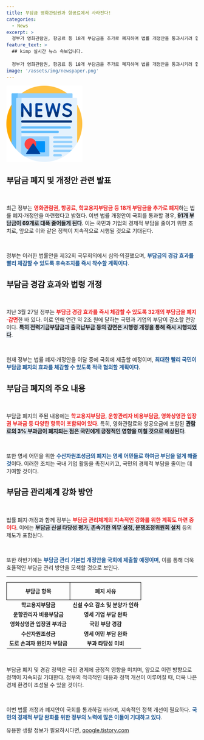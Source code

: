 ```yaml
---
title: 부담금 영화관람권과 항공료에서 사라진다!
categories:
  - News
excerpt: >
  정부가 영화관람권, 항공료 등 18개 부담금을 추가로 폐지하며 법률 개정안을 통과시키려 합니다. 만약 통과된다면 부담금이 91개에서 69개로 줄어들어 국민에게 더 많은 경제적 이익이 돌아갈 전망입니다!
feature_text: >
  ## kimp 실시간 뉴스 속보입니다.

  정부가 영화관람권, 항공료 등 18개 부담금을 추가로 폐지하며 법률 개정안을 통과시키려 합니다. 만약 통과된다면 부담금이 91개에서 69개로 줄어들어 국민에게 더 많은 경제적 이익이 돌아갈 전망입니다!
image: '/assets/img/newspaper.png'
---
```


<p><img src="/assets/img/newspaper.png" alt="kimplant 속보" /></p>

<h2 data-ke-size="size26">부담금 폐지 및 개정안 관련 발표</h2>

<p data-ke-size="size16">&nbsp;</p>

<p>최근 정부는 <b><span style="color: #ee2323;">영화관람권, 항공료, 학교용지부담금 등 18개 부담금을 추가로 폐지</span></b>하는 법률 폐지·개정안을 마련했다고 밝혔다. 이번 법률 개정안이 국회를 통과할 경우, <b><span style="background-color: #21538527;">91개 부담금이 69개로 대폭 줄어들게 된다</span></b>. 이는 국민과 기업의 경제적 부담을 줄이기 위한 조치로, 앞으로 이와 같은 정책이 지속적으로 시행될 것으로 기대된다.  </p>

<p data-ke-size="size16">&nbsp;</p>

<p>정부는 이러한 법률안을 제32회 국무회의에서 심의·의결했으며, <b><span style="color: #1a5490;">부담금의 경감 효과를 빨리 체감할 수 있도록 후속조치를 즉시 착수할 계획이다</span></b>. </p>

<h2 data-ke-size="size26">부담금 경감 효과와 법령 개정</h2>

<p data-ke-size="size16">&nbsp;</p>

<p>지난 3월 27일 정부는 <b><span style="color: #ee2323;">부담금 경감 효과를 즉시 체감할 수 있도록 32개의 부담금을 폐지·감면</span></b>한 바 있다. 이로 인해 연간 약 2조 원에 달하는 국민과 기업의 부담이 감소할 전망이다. <b><span style="background-color: #21538527;">특히 전력기금부담금과 출국납부금 등의 감면은 시행령 개정을 통해 즉시 시행되었다</span></b>. </p>

<p data-ke-size="size16">&nbsp;</p>

<p>현재 정부는 법률 폐지·개정안을 이달 중에 국회에 제출할 예정이며, <b><span style="color: #1a5490;">최대한 빨리 국민이 부담금 폐지의 효과를 체감할 수 있도록 적극 협의할 계획이다</span></b>.</p>

<h2 data-ke-size="size26">부담금 폐지의 주요 내용</h2>

<p data-ke-size="size16">&nbsp;</p>

<p>부담금 폐지의 주된 내용에는 <b><span style="color: #ee2323;">학교용지부담금, 운항관리자 비용부담금, 영화상영관 입장권 부과금 등 다양한 항목이 포함되어 있다</span></b>. 특히, 영화관람료와 항공요금에 포함된 <b><span style="background-color: #21538527;">관람료의 3% 부과금이 폐지되는 점은 국민에게 긍정적인 영향을 미칠 것으로 예상된다</span></b>. </p>

<p data-ke-size="size16">&nbsp;</p>

<p>또한 영세 어민을 위한 <b><span style="color: #1a5490;">수산자원조성금의 폐지는 영세 어민들로 하여금 부담을 덜게 해줄 것</span></b>이다. 이러한 조치는 국내 기업 활동을 촉진시키고, 국민의 경제적 부담을 줄이는 데 기여할 것이다.</p>

<h2 data-ke-size="size26">부담금 관리체계 강화 방안</h2>

<p data-ke-size="size16">&nbsp;</p>

<p>법률 폐지·개정과 함께 정부는 <b><span style="color: #ee2323;">부담금 관리체계의 지속적인 강화를 위한 계획도 마련 중이다</span></b>. 이에는 <b><span style="background-color: #21538527;">부담금 신설 타당성 평가, 존속기한 의무 설정, 분쟁조정위원회 설치</span></b> 등의 제도가 포함된다. </p>

<p data-ke-size="size16">&nbsp;</p>

<p>또한 하반기에는 <b><span style="color: #1a5490;">부담금 관리 기본법 개정안을 국회에 제출할 예정이며</span></b>, 이를 통해 더욱 효율적인 부담금 관리 방안을 모색할 것으로 보인다.</p>

<hr/>

<table style="width: 100%; border-collapse: collapse;">
<tbody>
<tr>
<td style="text-align: center; height: 40px; border: 1px solid black;"><b>부담금 항목</b></td>
<td style="text-align: center; height: 40px; border: 1px solid black;"><b>폐지 사유</b></td>
</tr>
<tr>
<td style="text-align: center; height: 17px;"><b>학교용지부담금</b></td>
<td style="text-align: center; height: 17px;"><b>신설 수요 감소 및 분양가 인하</b></td>
</tr>
<tr>
<td style="text-align: center; height: 17px;"><b>운항관리자 비용부담금</b></td>
<td style="text-align: center; height: 17px;"><b>영세 기업 부담 완화</b></td>
</tr>
<tr>
<td style="text-align: center; height: 17px;"><b>영화상영관 입장권 부과금</b></td>
<td style="text-align: center; height: 17px;"><b>국민 부담 경감</b></td>
</tr>
<tr>
<td style="text-align: center; height: 17px;"><b>수산자원조성금</b></td>
<td style="text-align: center; height: 17px;"><b>영세 어민 부담 완화</b></td>
</tr>
<tr>
<td style="text-align: center; height: 17px;"><b>도로 손괴자 원인자 부담금</b></td>
<td style="text-align: center; height: 17px;"><b>부과 타당성 미비</b></td>
</tr>
</tbody>
</table>

<p data-ke-size="size16">&nbsp;</p>

<p>부담금 폐지 및 경감 정책은 국민 경제에 긍정적 영향을 미치며, 앞으로 이런 방향으로 정책이 지속되길 기대한다. 정부의 적극적인 대응과 정책 개선이 이루어질 때, 더욱 나은 경제 환경이 조성될 수 있을 것이다. </p>

<p data-ke-size="size16">&nbsp;</p>

<p>이번 법률 개정과 폐지안이 국회를 통과하길 바라며, 지속적인 정책 개선이 필요하다. <b><span style="color: #1a5490;">국민의 경제적 부담 완화를 위한 정부의 노력에 많은 이들이 기대하고 있다</span></b>.</p>
유용한 생활 정보가 필요하시다면, <a href="https://qoogle.tistory.com" rel="dofollow">qoogle.tistory.com</a>


